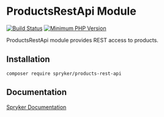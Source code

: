 # ProductsRestApi Module
[![Build Status](https://travis-ci.org/spryker/products-rest-api.svg)](https://travis-ci.org/spryker/products-rest-api)
[![Minimum PHP Version](https://img.shields.io/badge/php-%3E%3D%207.3-8892BF.svg)](https://php.net/)

ProductsRestApi module provides REST access to products.

## Installation

```
composer require spryker/products-rest-api
```

## Documentation

[Spryker Documentation](https://academy.spryker.com/developing_with_spryker/module_guide/modules.html)

